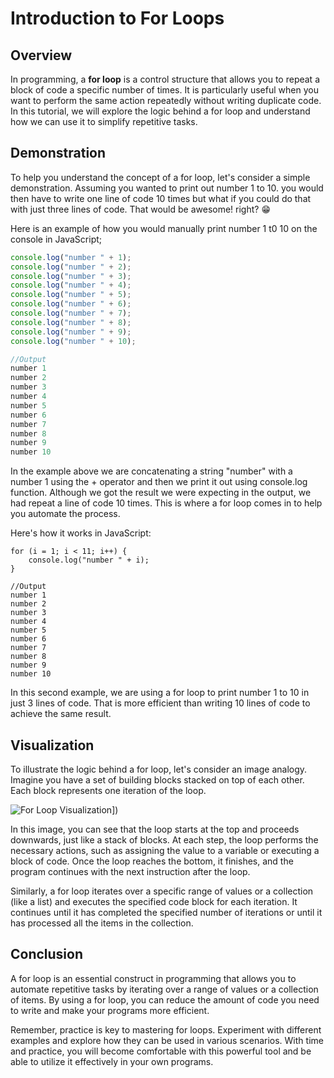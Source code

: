 # Introduction to For Loops

## Overview

In programming, a **for loop** is a control structure that allows you to repeat a block of code a specific number of times. It is particularly useful when you want to perform the same action repeatedly without writing duplicate code. 
In this tutorial, we will explore the logic behind a for loop and understand how we can use it to simplify repetitive tasks.

## Demonstration

To help you understand the concept of a for loop, let's consider a simple demonstration. Assuming you wanted to print out number 1 to 10. you would then have to write one line of code 10 times but what if you could do that with just three lines of code. That would be awesome! right? 😁 

Here is an example of how you would manually print number 1 t0 10 on the console in JavaScript; 

```JavaScript
console.log("number " + 1);
console.log("number " + 2);
console.log("number " + 3);
console.log("number " + 4);
console.log("number " + 5);
console.log("number " + 6);
console.log("number " + 7);
console.log("number " + 8);
console.log("number " + 9);
console.log("number " + 10);

//Output
number 1
number 2
number 3
number 4
number 5
number 6
number 7
number 8
number 9
number 10
```
In the example above we are concatenating a string "number" with a number 1 using the + operator and then we print it out using console.log function.
Although we got the result we were expecting in the output, we had repeat a line of code 10 times. This is where a for loop comes in to help you automate the process. 

Here's how it works in JavaScript:
```
for (i = 1; i < 11; i++) {
	console.log("number " + i);
}

//Output
number 1
number 2
number 3
number 4
number 5
number 6
number 7
number 8
number 9
number 10
```

In this second example, we are using a for loop to print number 1 to 10 in just 3 lines of code. That is more efficient than writing 10 lines of code to achieve the same
result.


## Visualization

To illustrate the logic behind a for loop, let's consider an image analogy. Imagine you have a set of building blocks stacked on top of each other. Each block represents one iteration of the loop.

![For Loop Visualization]([https://www.tutorialstonight.com/assets/js/for-loop-example.webp)])

In this image, you can see that the loop starts at the top and proceeds downwards, just like a stack of blocks. At each step, the loop performs the necessary actions, such as assigning the value to a variable or executing a block of code. Once the loop reaches the bottom, it finishes, and the program continues with the next instruction after the loop.

Similarly, a for loop iterates over a specific range of values or a collection (like a list) and executes the specified code block for each iteration. It continues until it has completed the specified number of iterations or until it has processed all the items in the collection.

## Conclusion

A for loop is an essential construct in programming that allows you to automate repetitive tasks by iterating over a range of values or a collection of items. By using a for loop, you can reduce the amount of code you need to write and make your programs more efficient.

Remember, practice is key to mastering for loops. Experiment with different examples and explore how they can be used in various scenarios. With time and practice, you will become comfortable with this powerful tool and be able to utilize it effectively in your own programs.
